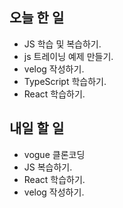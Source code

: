 ## 오늘 한 일
- JS 학습 및 복습하기.
- js 트레이닝 예제 만들기.
- velog 작성하기.
- TypeScript 학습하기.
- React 학습하기.

## 내일 할 일
- vogue 클론코딩 
- JS 복습하기.
- React 학습하기.
- velog 작성하기.
